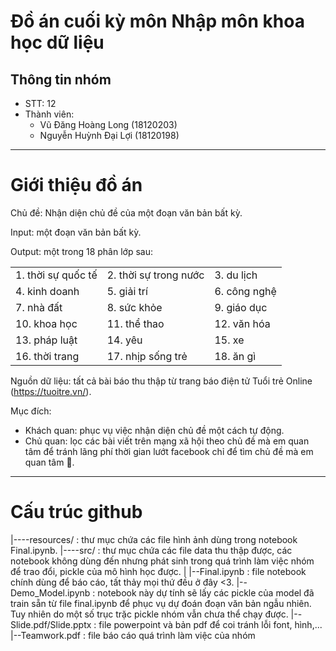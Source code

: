 # Đồ án cuối kỳ môn Nhập môn khoa học dữ liệu
## Thông tin nhóm
- STT: 12
- Thành viên:
  - Vũ Đăng Hoàng Long (18120203)
  - Nguyễn Huỳnh Đại Lợi (18120198)
  
---
# Giới thiệu đồ án

Chủ đề: Nhận diện chủ đề của một đoạn văn bản bất kỳ.

Input: một đoạn văn bản bất kỳ.

Output: một trong 18 phân lớp sau:

| | | |
| :- | :- | :- |
| 1. thời sự quốc tế | 2. thời sự trong nước | 3. du lịch |
| 4. kinh doanh | 5. giải trí | 6. công nghệ |
| 7. nhà đất | 8. sức khỏe | 9. giáo dục |
| 10. khoa học | 11. thể thao | 12. văn hóa |
| 13. pháp luật | 14. yêu | 15. xe |
| 16. thời trang | 17. nhịp sống trẻ | 18. ăn gì |

Nguồn dữ liệu: tất cả bài báo thu thập từ trang báo điện tử Tuổi trẻ Online (https://tuoitre.vn/).

Mục đích:
- Khách quan: phục vụ việc nhận diện chủ đề một cách tự động.
- Chủ quan: lọc các bài viết trên mạng xã hội theo chủ đề mà em quan tâm để tránh lãng phí thời gian lướt facebook chỉ để tìm chủ đề mà em quan tâm 🥴.

---
# Cấu trúc github
|----resources/ : thư mục chứa các file hình ảnh dùng trong notebook Final.ipynb.
|----src/ : thư mục chứa các file data thu thập được, các notebook không dùng đến nhưng phát sinh trong quá trình làm việc nhóm để trao đổi, pickle của mô hình học được.
|
|--Final.ipynb : file notebook chính dùng để báo cáo, tất thảy mọi thứ đều ở đây <3.
|--Demo_Model.ipynb : notebook này dự tính sẽ lấy các pickle của model đã train sẵn từ file final.ipynb để phục vụ dự đoán đoạn văn bản ngẫu nhiên. Tuy nhiên do một số trục trặc pickle nhóm vẫn chưa thể chạy được.
|--Slide.pdf\/Slide.pptx : file powerpoint và bản pdf để coi tránh lỗi font, hình,...
|--Teamwork.pdf : file báo cáo quá trình làm việc của nhóm
